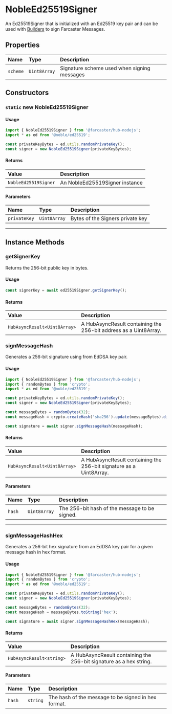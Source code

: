 # NobleEd25519Signer

An Ed25519Signer that is initialized with an Ed25519 key pair and can be used with [Builders](../builders/builders.md) to sign Farcaster Messages.

## Properties

| Name     | Type         | Description                                 |
| :------- | :----------- | :------------------------------------------ |
| `scheme` | `Uint8Array` | Signature scheme used when signing messages |

## Constructors

### `static` new NobleEd25519Signer

#### Usage

```typescript
import { NobleEd25519Signer } from '@farcaster/hub-nodejs';
import * as ed from '@noble/ed25519';

const privateKeyBytes = ed.utils.randomPrivateKey();
const signer = new NobleEd25519Signer(privateKeyBytes);
```

#### Returns

| Value                | Description                    |
| :------------------- | :----------------------------- |
| `NobleEd25519Signer` | An NobleEd25519Signer instance |

#### Parameters

| Name         | Type         | Description                      |
| :----------- | :----------- | :------------------------------- |
| `privateKey` | `Uint8Array` | Bytes of the Signers private key |

---

## Instance Methods

### getSignerKey

Returns the 256-bit public key in bytes.

#### Usage

```typescript
const signerKey = await ed25519Signer.getSignerKey();
```

#### Returns

| Value                        | Description                                                      |
| :--------------------------- | :--------------------------------------------------------------- |
| `HubAsyncResult<Uint8Array>` | A HubAsyncResult containing the 256-bit address as a Uint8Array. |

### signMessageHash

Generates a 256-bit signature using from EdDSA key pair.

#### Usage

```typescript
import { NobleEd25519Signer } from '@farcaster/hub-nodejs';
import { randomBytes } from 'crypto';
import * as ed from '@noble/ed25519';

const privateKeyBytes = ed.utils.randomPrivateKey();
const signer = new NobleEd25519Signer(privateKeyBytes);

const messageBytes = randomBytes(32);
const messageHash = crypto.createHash('sha256').update(messageBytes).digest();

const signature = await signer.signMessageHash(messageHash);
```

#### Returns

| Value                        | Description                                                        |
| :--------------------------- | :----------------------------------------------------------------- |
| `HubAsyncResult<Uint8Array>` | A HubAsyncResult containing the 256-bit signature as a Uint8Array. |

#### Parameters

| Name   | Type         | Description                                   |
| :----- | :----------- | :-------------------------------------------- |
| `hash` | `Uint8Array` | The 256-bit hash of the message to be signed. |

---

### signMessageHashHex

Generates a 256-bit hex signature from an EdDSA key pair for a given message hash in hex format.

#### Usage

```typescript
import { NobleEd25519Signer } from '@farcaster/hub-nodejs';
import { randomBytes } from 'crypto';
import * as ed from '@noble/ed25519';

const privateKeyBytes = ed.utils.randomPrivateKey();
const signer = new NobleEd25519Signer(privateKeyBytes);

const messageBytes = randomBytes(32);
const messageHash = messageBytes.toString('hex');

const signature = await signer.signMessageHashHex(messageHash);
```

#### Returns

| Value                    | Description                                                        |
| :----------------------- | :----------------------------------------------------------------- |
| `HubAsyncResult<string>` | A HubAsyncResult containing the 256-bit signature as a hex string. |

#### Parameters

| Name   | Type     | Description                                         |
| :----- | :------- | :-------------------------------------------------- |
| `hash` | `string` | The hash of the message to be signed in hex format. |
